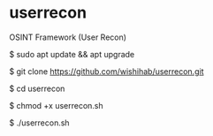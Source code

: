 # userrecon
OSINT Framework (User Recon)

$ sudo apt update && apt upgrade

$ git clone https://github.com/wishihab/userrecon.git

$ cd userrecon

$ chmod +x userrecon.sh

$ ./userrecon.sh
